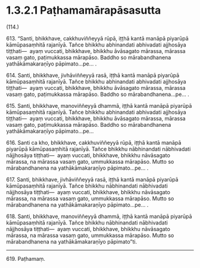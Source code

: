 # 1.3.2.1 Paṭhamamārapāsasutta

(114.)

613\. “Santi, bhikkhave, cakkhuviññeyyā rūpā, iṭṭhā kantā manāpā piyarūpā kāmūpasaṃhitā rajanīyā. Tañce bhikkhu abhinandati abhivadati ajjhosāya tiṭṭhati—  ayaṃ vuccati, bhikkhave, bhikkhu āvāsagato mārassa, mārassa vasaṃ gato, paṭimukkassa mārapāso. Baddho so mārabandhanena yathākāmakaraṇīyo pāpimato…pe… .

614\. Santi, bhikkhave, jivhāviññeyyā rasā, iṭṭhā kantā manāpā piyarūpā kāmūpasaṃhitā rajanīyā. Tañce bhikkhu abhinandati abhivadati ajjhosāya tiṭṭhati—  ayaṃ vuccati, bhikkhave, bhikkhu āvāsagato mārassa, mārassa vasaṃ gato, paṭimukkassa mārapāso. Baddho so mārabandhanena…pe… .

615\. Santi, bhikkhave, manoviññeyyā dhammā, iṭṭhā kantā manāpā piyarūpā kāmūpasaṃhitā rajanīyā. Tañce bhikkhu abhinandati abhivadati ajjhosāya tiṭṭhati—  ayaṃ vuccati, bhikkhave, bhikkhu āvāsagato mārassa, mārassa vasaṃ gato, paṭimukkassa mārapāso. Baddho so mārabandhanena yathākāmakaraṇīyo pāpimato…pe…

616\. Santi ca kho, bhikkhave, cakkhuviññeyyā rūpā, iṭṭhā kantā manāpā piyarūpā kāmūpasaṃhitā rajanīyā. Tañce bhikkhu nābhinandati nābhivadati nājjhosāya tiṭṭhati—  ayaṃ vuccati, bhikkhave, bhikkhu nāvāsagato mārassa, na mārassa vasaṃ gato, ummukkassa mārapāso. Mutto so mārabandhanena na yathākāmakaraṇīyo pāpimato…pe… .

617\. Santi, bhikkhave, jivhāviññeyyā rasā, iṭṭhā kantā manāpā piyarūpā kāmūpasaṃhitā rajanīyā. Tañce bhikkhu nābhinandati nābhivadati nājjhosāya tiṭṭhati—  ayaṃ vuccati, bhikkhave, bhikkhu nāvāsagato mārassa, na mārassa vasaṃ gato, ummukkassa mārapāso. Mutto so mārabandhanena na yathākāmakaraṇīyo pāpimato…pe… .

618\. Santi, bhikkhave, manoviññeyyā dhammā, iṭṭhā kantā manāpā piyarūpā kāmūpasaṃhitā rajanīyā. Tañce bhikkhu nābhinandati nābhivadati nājjhosāya tiṭṭhati—  ayaṃ vuccati, bhikkhave, bhikkhu nāvāsagato mārassa, na mārassa vasaṃ gato, ummukkassa mārapāso. Mutto so mārabandhanena na yathākāmakaraṇīyo pāpimato”ti.

---

619\. Paṭhamaṃ.
